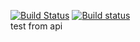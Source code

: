 [![Build Status](https://travis-ci.org/tdeschryver/js-playground.svg?branch=master)](https://travis-ci.org/tdeschryver/js-playground)
[![Build status](https://ci.appveyor.com/api/projects/status/tqv9xw43t8qbl9hw/branch/master?svg=true)](https://ci.appveyor.com/project/tdeschryver/js-playground/branch/master)  
test from api